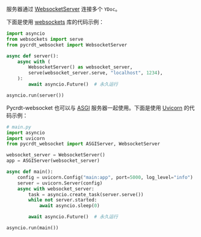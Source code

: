 服务器通过 [WebsocketServer](../reference/WebSocket_server.md) 连接多个 `YDoc`。

下面是使用 [websockets](https://websockets.readthedocs.io) 库的代码示例：

```py
import asyncio
from websockets import serve
from pycrdt_websocket import WebsocketServer

async def server():
    async with (
        WebsocketServer() as websocket_server,
        serve(websocket_server.serve, "localhost", 1234),
    ):
        await asyncio.Future()  # 永久运行

asyncio.run(server())
```

Pycrdt-websocket 也可以与 [ASGI](https://asgi.readthedocs.io) 服务器一起使用。下面是使用 [Uvicorn](https://www.uvicorn.org) 的代码示例：

```py
# main.py
import asyncio
import uvicorn
from pycrdt_websocket import ASGIServer, WebsocketServer

websocket_server = WebsocketServer()
app = ASGIServer(websocket_server)

async def main():
    config = uvicorn.Config("main:app", port=5000, log_level="info")
    server = uvicorn.Server(config)
    async with websocket_server:
        task = asyncio.create_task(server.serve())
        while not server.started:
            await asyncio.sleep(0)

        await asyncio.Future()  # 永久运行

asyncio.run(main())
```